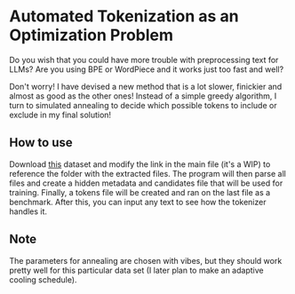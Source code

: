 # Automated Tokenization as an Optimization Problem

Do you wish that you could have more trouble with preprocessing text for LLMs? Are you using BPE or WordPiece and it works just too fast and well?

Don't worry! I have devised a new method that is a lot slower, finickier and almost as good as the other ones! Instead of a simple greedy algorithm, I turn to simulated annealing to decide which possible tokens to include or exclude in my final solution!

## How to use

Download [this](https://www.kaggle.com/datasets/ltcmdrdata/plain-text-wikipedia-202011?resource=download-directory) dataset and modify the link in the main file (it's a WIP) to reference the folder with the extracted files. The program will then parse all files and create a hidden metadata and candidates file that will be used for training. Finally, a tokens file will be created and ran on the last file as a benchmark. After this, you can input any text to see how the tokenizer handles it.

## Note
The parameters for annealing are chosen with vibes, but they should work pretty well for this particular data set (I later plan to make an adaptive cooling schedule).
